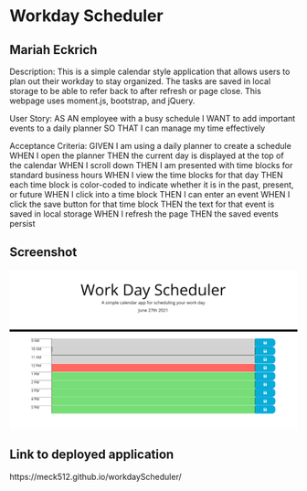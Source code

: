 <h1>Workday Scheduler</h1>
<h2>Mariah Eckrich</h2>

<p>Description: This is a simple calendar style application that allows users to plan out their workday to stay organized. The tasks are saved in local storage to be able to refer back to after refresh or page close. This webpage uses moment.js, bootstrap, and jQuery.

User Story:
AS AN employee with a busy schedule
I WANT to add important events to a daily planner
SO THAT I can manage my time effectively

Acceptance Criteria:
GIVEN I am using a daily planner to create a schedule
WHEN I open the planner
THEN the current day is displayed at the top of the calendar
WHEN I scroll down
THEN I am presented with time blocks for standard business hours
WHEN I view the time blocks for that day
THEN each time block is color-coded to indicate whether it is in the past, present, or future
WHEN I click into a time block
THEN I can enter an event
WHEN I click the save button for that time block
THEN the text for that event is saved in local storage
WHEN I refresh the page
THEN the saved events persist
</p>

<h2>Screenshot</h2>
<img src="assets/screenshot.png"> 

<h2>Link to deployed application</h2>
<p> https://meck512.github.io/workdayScheduler/</p>
